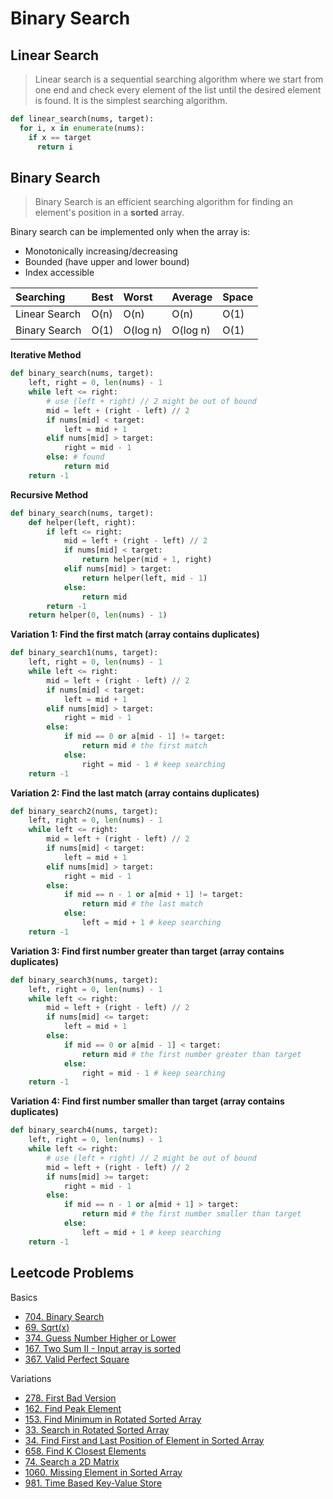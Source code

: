 # Binary Search

## Linear Search

> Linear search is a sequential searching algorithm where we start from one end and check every element of the list until the desired element is found. It is the simplest searching algorithm.
```py
def linear_search(nums, target):
  for i, x in enumerate(nums):
    if x == target
      return i
```

## Binary Search

> Binary Search is an efficient searching algorithm for finding an element's position in a **sorted** array.

Binary search can be implemented only when the array is:
- Monotonically increasing/decreasing
- Bounded (have upper and lower bound)
- Index accessible

| Searching      | Best     | Worst    | Average  | Space     |
| :------------- | :------- | :------- | :------- | :-------- |
| Linear Search  | O(n)     | O(n)     | O(n)     | O(1)      |
| Binary Search  | O(1)     | O(log n) | O(log n) | O(1)      |

**Iterative Method**
```py
def binary_search(nums, target):
    left, right = 0, len(nums) - 1
    while left <= right:
        # use (left + right) // 2 might be out of bound
        mid = left + (right - left) // 2
        if nums[mid] < target:
            left = mid + 1
        elif nums[mid] > target:
            right = mid - 1
        else: # found
            return mid
    return -1
```

**Recursive Method**
```py
def binary_search(nums, target):
    def helper(left, right):
        if left <= right:
            mid = left + (right - left) // 2
            if nums[mid] < target:
                return helper(mid + 1, right)
            elif nums[mid] > target:
                return helper(left, mid - 1)
            else:
                return mid
        return -1
    return helper(0, len(nums) - 1)
```

**Variation 1: Find the first match (array contains duplicates)**
```py
def binary_search1(nums, target):
    left, right = 0, len(nums) - 1
    while left <= right:
        mid = left + (right - left) // 2
        if nums[mid] < target:
            left = mid + 1
        elif nums[mid] > target:
            right = mid - 1
        else:
            if mid == 0 or a[mid - 1] != target:
                return mid # the first match
            else:
                right = mid - 1 # keep searching
    return -1
```

**Variation 2: Find the last match (array contains duplicates)**
```py
def binary_search2(nums, target):
    left, right = 0, len(nums) - 1
    while left <= right:
        mid = left + (right - left) // 2
        if nums[mid] < target:
            left = mid + 1
        elif nums[mid] > target:
            right = mid - 1
        else:
            if mid == n - 1 or a[mid + 1] != target:
                return mid # the last match
            else:
                left = mid + 1 # keep searching
    return -1
```

**Variation 3: Find first number greater than target (array contains duplicates)**
```py
def binary_search3(nums, target):
    left, right = 0, len(nums) - 1
    while left <= right:
        mid = left + (right - left) // 2
        if nums[mid] <= target:
            left = mid + 1
        else:
            if mid == 0 or a[mid - 1] < target:
                return mid # the first number greater than target
            else:
                right = mid - 1 # keep searching
    return -1
```

**Variation 4: Find first number smaller than target (array contains duplicates)**
```py
def binary_search4(nums, target):
    left, right = 0, len(nums) - 1
    while left <= right:
        # use (left + right) // 2 might be out of bound
        mid = left + (right - left) // 2
        if nums[mid] >= target:
            right = mid - 1
        else:
            if mid == n - 1 or a[mid + 1] > target:
                return mid # the first number smaller than target
            else:
                left = mid + 1 # keep searching
    return -1
```

## Leetcode Problems

Basics

- [704. Binary Search](https://leetcode.com/problems/binary-search/)
- [69. Sqrt(x)](https://leetcode.com/problems/sqrtx/)
- [374. Guess Number Higher or Lower](https://leetcode.com/problems/guess-number-higher-or-lower/)
- [167. Two Sum II - Input array is sorted](https://leetcode.com/problems/two-sum-ii-input-array-is-sorted/)
- [367. Valid Perfect Square](https://leetcode.com/problems/valid-perfect-square/)

Variations

- [278. First Bad Version](https://leetcode.com/problems/first-bad-version/)
- [162. Find Peak Element](https://leetcode.com/problems/find-peak-element/)
- [153. Find Minimum in Rotated Sorted Array](https://leetcode.com/problems/find-minimum-in-rotated-sorted-array/)
- [33. Search in Rotated Sorted Array](https://leetcode.com/problems/search-in-rotated-sorted-array/)
- [34. Find First and Last Position of Element in Sorted Array](https://leetcode.com/problems/find-first-and-last-position-of-element-in-sorted-array/)
- [658. Find K Closest Elements](https://leetcode.com/problems/find-k-closest-elements/)
- [74. Search a 2D Matrix](https://leetcode.com/problems/search-a-2d-matrix/)
- [1060. Missing Element in Sorted Array](https://leetcode.com/problems/missing-element-in-sorted-array)
- [981. Time Based Key-Value Store](https://leetcode.com/problems/time-based-key-value-store/)